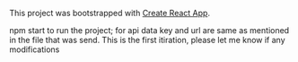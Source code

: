 This project was bootstrapped with [Create React App](https://github.com/facebook/create-react-app).

npm start to run the project;
for api data key and url are same as mentioned in the file that was send.
This is the first itiration, please let me know if any modifications
